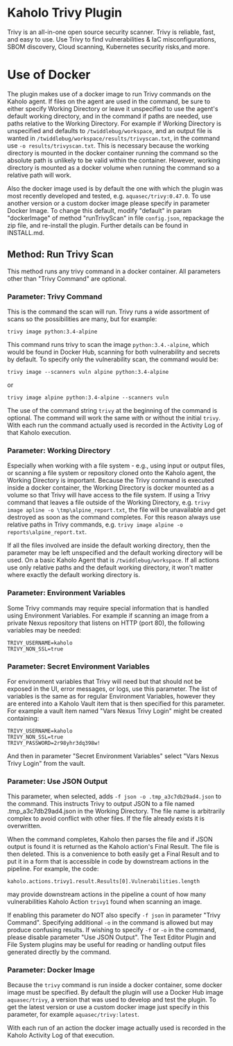 # Kaholo Trivy Plugin
Trivy is an all-in-one open source security scanner. Trivy is reliable, fast, and easy to use. Use Trivy to find vulnerabilities & IaC misconfigurations, SBOM discovery, Cloud scanning, Kubernetes security risks,and more.

# Use of Docker
The plugin makes use of a docker image to run Trivy commands on the Kaholo agent. If files on the agent are used in the command, be sure to either specify Working Directory or leave it unspecified to use the agent's default working directory, and in the command if paths are needed, use paths relative to the Working Directory. For example if Working Directory is unspecified and defaults to `/twiddlebug/workspace`, and an output file is wanted in `/twiddlebug/workspace/results/trivyscan.txt`, in the command use `-o results/trivyscan.txt`. This is necessary because the working directory is mounted in the docker container running the command so the absolute path is unlikely to be valid within the container. However, working directory is mounted as a docker volume when running the command so a relative path will work.

Also the docker image used is by default the one with which the plugin was most recently developed and tested, e.g. `aquasec/trivy:0.47.0`. To use another version or a custom docker image please specify in parameter Docker Image. To change this default, modify "default" in param "dockerImage" of method "runTrivyScan" in file `config.json`, repackage the zip file, and re-install the plugin. Further details can be found in INSTALL.md.

## Method: Run Trivy Scan
This method runs any trivy command in a docker container. All parameters other than "Trivy Command" are optional.

### Parameter: Trivy Command
This is the command the scan will run. Trivy runs a wide assortment of scans so the possibilities are many, but for example:

    trivy image python:3.4-alpine

This command runs trivy to scan the image `python:3.4.-alpine`, which would be found in Docker Hub, scanning for both vulnerability and secrets by default. To specify only the vulnerability scan, the command would be:

    trivy image --scanners vuln alpine python:3.4-alpine

or

    trivy image alpine python:3.4-alpine --scanners vuln

The use of the command string `trivy` at the beginning of the command is optional. The command will work the same with or without the initial `trivy`. With each run the command actually used is recorded in the Activity Log of that Kaholo execution.

### Parameter: Working Directory
Especially when working with a file system - e.g., using input or output files, or scanning a file system or repository cloned onto the Kaholo agent, the Working Directory is important. Because the Trivy command is executed inside a docker container, the Working Directory is docker mounted as a volume so that Trivy will have access to the file system. If using a Trivy command that leaves a file outside of the Working Directory, e.g. `trivy image apline -o \tmp\alpine_report.txt`, the file will be unavailable and get destroyed as soon as the command completes. For this reason always use relative paths in Trivy commands, e.g. `trivy image alpine -o reports\alpine_report.txt`.

If all the files involved are inside the default working directory, then the parameter may be left unspecified and the default working directory will be used. On a basic Kaholo Agent that is `/twiddlebug/workspace`. If all actions use only relative paths and the default working directory, it won't matter where exactly the default working directory is.

### Parameter: Environment Variables
Some Trivy commands may require special information that is handled using Environment Variables. For example if scanning an image from a private Nexus repository that listens on HTTP (port 80), the following variables may be needed:

    TRIVY_USERNAME=kaholo
    TRIVY_NON_SSL=true

### Parameter: Secret Environment Variables
For environment variables that Trivy will need but that should not be exposed in the UI, error messages, or logs, use this parameter. The list of variables is the same as for regular Environment Variables, however they are entered into a Kaholo Vault item that is then specified for this parameter. For example a vault item named "Vars Nexus Trivy Login" might be created containing:

    TRIVY_USERNAME=kaholo
    TRIVY_NON_SSL=true
    TRIVY_PASSWORD=2r98yhr3dq398w!

And then in parameter "Secret Environment Variables" select "Vars Nexus Trivy Login" from the vault.

### Parameter: Use JSON Output
This parameter, when selected, adds `-f json -o .tmp_a3c7db29ad4.json` to the command. This instructs Trivy to output JSON to a file named .tmp_a3c7db29ad4.json in the Working Directory. The file name is arbitrarily complex to avoid conflict with other files. If the file already exists it is overwritten.

When the command completes, Kaholo then parses the file and if JSON output is found it is returned as the Kaholo action's Final Result. The file is then deleted. This is a convenience to both easily get a Final Result and to put it in a form that is accessible in code by downstream actions in the pipeline. For example, the code:

    kaholo.actions.trivy1.result.Results[0].Vulnerabilities.length

may provide downstream actions in the pipeline a count of how many vulnerabilities Kaholo Action `trivy1` found when scanning an image.

If enabling this parameter do NOT also specify `-f json` in parameter "Trivy Command". Specifying additional `-o` in the command is allowed but may produce confusing results. If wishing to specify `-f` or `-o` in the command, please disable parameter "Use JSON Output". The Text Editor Plugin and File System plugins may be useful for reading or handling output files generated directly by the command.

### Parameter: Docker Image
Because the `trivy` command is run inside a docker container, some docker image must be specified. By default the plugin will use a Docker Hub image `aquasec/trivy`, a version that was used to develop and test the plugin. To get the latest version or use a custom docker image just specify in this parameter, for example `aquasec/trivy:latest`.

With each run of an action the docker image actually used is recorded in the Kaholo Activity Log of that execution.
